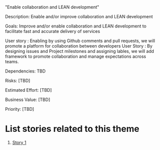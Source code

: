 "Enable collaboration and LEAN development"

Description: Enable and/or improve collaboration and LEAN development

Goals: Improve and/or enable collaboration and LEAN development to facilitate fast and accurate delivery of services

User story : Enabling by using Github comments and pull requests, we will promote a platform for collaboration between developers
User Story : By designing issues and Project milestones and assigning lables, we will add framework to promote collaboration and manage expectations across teams. 

Dependencies: TBD

Risks: [TBD]

Estimated Effort: [TBD]

Business Value: [TBD]

Priority: [TBD]

# List stories related to this theme
1. [Story 1](documentation/templates/theme/initiatives/epics/stories/story_template.md)